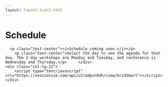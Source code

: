```yaml
---
layout: layout-tier2.html
---
```

<div class="container section schedule">
   <h1 class="text-center">Schedule</h1>
    </div>
</div>
<div class="container">
    <div class="col-lg-6 col-lg-offset-3">

      <p class="text-center"><i>Schedule coming soon.</i></p>
        <p class="text-center">Select the day to see the agenda for that day. The 2-day workshops are Monday and Tuesday, and conference is Wednesday and Thursday.</p>     </div>
    <div class="col-lg-12">
        <script type="text/javascript" src="https://sessionize.com/api/v2/adpvn9dh/view/GridSmart"></script>
    </div>

</div>
 
